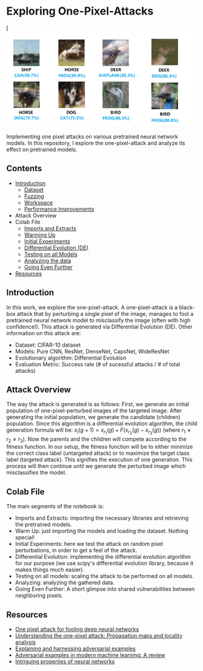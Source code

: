 # Exploring One-Pixel-Attacks

[![One-Pixel-Attack](one_pixel_attack.webp)

Implementing one pixel attacks on various pretrained neural network models. In this repository, I explore the one-pixel-attack and analyze its effect on pretrained models.

## Contents
- [Introduction](#introduction)
    - [Dataset](#getting-started-with-generics)
    - [Fuzzing](#getting-started-with-fuzzing)
    - [Workspace](#getting-started-with-multi-module-workspaces)
    - [Performance Improvements](#20-performance-improvements)
- Attack Overview
- Colab File
    - [Imports and Extracts](#imports)
    - [Warming Up](#warm-up)
    - [Initial Experiments](#initial-experiments)
    - [Differential Evolution (DE)](#differential-evolution)
    - [Testing on all Models](#testing-on-all-models)
    - [Analyzing the data](#analyzing)
    - [Going Even Further](#going-further)
- [Resources](#resources)

## Introduction
In this work, we explore the one-pixel-attack. A one-pixel-attack is a black-box attack that by perturbing a single pixel of the image, manages to fool a pretrained neural network model to misclassify the image (often with high confidence!). This attack is generated via Differential Evolution (DE). Other information on this attack are:
- Dataset: CIFAR-10 dataset
- Models: Pure CNN, ResNet, DenseNet, CapsNet, WideResNet
- Evolutionary algorithm: Differential Evolution
- Evaluation Metric: Success rate (# of sucessful attacks / # of total attacks)

## Attack Overview
The way the attack is generated is as follows: First, we generate an initial population of one-pixel-perturbed images of the targeted image. After generating the initial population, we generate the candidate (children) population. Since this algorithm is a differential evolution algorithm, the child generation formula will be: $x_i(g+1) = x_{r_1}(g) + F(x_{r_2}(g) - x_{r_3}(g))$ (where $r_1 \neq r_2 \neq r_3$). Now the parents and the children will compete according to the fitness function. In our setup, the fitness function will be to either minimize the correct class label (untargeted attack) or to maximize the target class label (targeted attack). This signifies the execution of one generation. This process will then continue until we generate the perturbed image which misclassifies the model.

## Colab File
The main segments of the notebook is:
- Imports and Extracts: importing the necessary libraries and retrieving the pretrained models.
- Warm Up: just importing the models and loading the dataset. Nothing special! 
- Initial Experiments: here we test the attack on random pixel perturbations, in order to get a feel of the attack.
- Differential Evolution: implementing the differential evolution algorithm for our purpose (we use scipy's differential evolution library, because it makes things much easier).
- Testing on all models: scaling the attack to be performed on all models.
- Analyzing: analyzing the gathered data.
- Going Even Further: A short glimpse into shared vulnerabilities between neighboring pixels.

## Resources
- [One pixel attack for fooling deep neural networks](https://arxiv.org/abs/1710.08864)
- [Understanding the one-pixel attack: Propagation maps and locality analysis](https://arxiv.org/abs/1902.02947)
- [Explaining and harnessing adversarial examples](https://arxiv.org/abs/1412.6572)
- [Adversarial examples in modern machine learning: A review](https://arxiv.org/abs/1911.05268)
- [Intriguing properties of neural networks](https://arxiv.org/abs/1312.6199)
